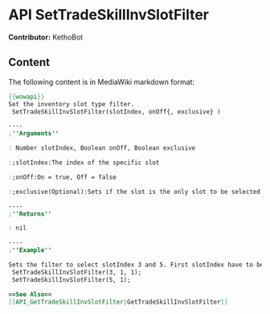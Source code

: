 # API SetTradeSkillInvSlotFilter

**Contributor:** KethoBot

## Content

The following content is in MediaWiki markdown format:

```mediawiki
{{wowapi}}
Set the inventory slot type filter.
 SetTradeSkillInvSlotFilter(slotIndex, onOff{, exclusive} )

----
;''Arguments''

: Number slotIndex, Boolean onOff, Boolean exclusive

:;slotIndex:The index of the specific slot

:;onOff:On = true, Off = false

:;exclusive(Optional):Sets if the slot is the only slot to be selected. If not set it's handled as Off. On = true, Off = false

----
;''Returns''

: nil

----
;''Example''

Sets the filter to select slotIndex 3 and 5. First slotIndex have to be exclusive enabled.
 SetTradeSkillInvSlotFilter(3, 1, 1);
 SetTradeSkillInvSlotFilter(5, 1);

==See Also==
[[API_GetTradeSkillInvSlotFilter|GetTradeSkillInvSlotFilter]]
```